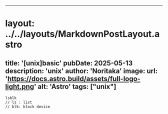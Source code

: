 
---
# layout: ../../layouts/MarkdownPostLayout.astro
title: '[unix]basic'
pubDate: 2025-05-13
description: 'unix'
author: 'Noritaka'
image:
    url: 'https://docs.astro.build/assets/full-logo-light.png'
    alt: 'Astro'
tags: ["unix"]
---



```
lsblk
// ls : list
// blk: block device


```
